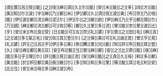 [須][賣][呂][伎][能] [之][伎][麻][須][久][尓][能] [安][米][能][之][多] [四][方][能][美][知][尓][波] [宇][麻][乃][都][米] [伊][都][久][須][伎][波][美] [布][奈][乃][倍][能] [伊][波][都][流][麻][泥][尓] [伊][尓][之][敝][欲] [伊][麻][乃][乎][都][頭][尓] [万][調] [麻][都][流][都][可][佐][等] [都][久][里][多][流] [曽][能][奈][里][波][比][乎] [安][米][布][良][受] [日][能][可][左][奈][礼][婆] [宇][恵][之][田][毛] [麻][吉][之][波][多][氣][毛] [安][佐][其][登][尓] [之][保][美][可][礼][由][苦] [曽][乎][見][礼][婆] [許][己][呂][乎][伊][多][美] [弥][騰][里][兒][能] [知][許][布][我][其][登][久] [安][麻][都][美][豆] [安][布][藝][弖][曽][麻][都] [安][之][比][奇][能] [夜][麻][能][多][乎][理][尓] [許][能][見][油][流] [安][麻][能][之][良][久][母] [和][多][都][美][能] [於][枳][都][美][夜][敝][尓] [多][知][和][多][里] [等][能][具][毛][利][安][比][弖] [安][米][母][多][麻][波][祢]
